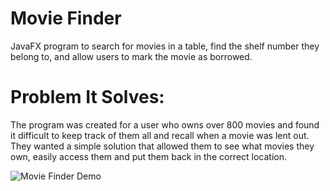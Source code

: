# Movie Finder
JavaFX program to search for movies in a table, find the shelf number they belong to, and allow users to mark the movie as borrowed.

# Problem It Solves:
The program was created for a user who owns over 800 movies and found it difficult to keep track of them all and recall when a movie was lent out. They wanted a simple solution that allowed them to see what movies they own, easily access them and put them back in the correct location. 


![Movie Finder Demo](demo.gif)
